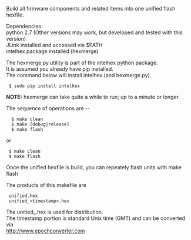 
Build all firmware components and related items into one unified flash hexfile.

Dependencies:  
    python 2.7 (Other versions may work, but developed and tested with this version)  
    JLink installed and accessed via $PATH  
    intelhex package installed (hexmerge)

The hexmerge.py utility is part of the intelhex python package.  
It is assumed you already have pip installed.  
The command below will install intelhex (and hexmerge.py).  

     $ sudo pip install intelhex

**NOTE:** hexmerge can take quite a while to run; up to a minute or longer.

The sequence of operations are --  

      $ make clean
      $ make [debug|release]
      $ make flash
      
or  

     $ make clean  
     $ make flash  

Once the unified hexfile is build, you can repeately flash units with
        make flash

The products of this makefile are  

     unified.hex  
     unified_<timestamp>.hex  

The unitied_<timestamp>.hex is used for distribution.  
The timestamp portion is standard Unix time (GMT) and can be converted via  
      http://www.epochconverter.com
